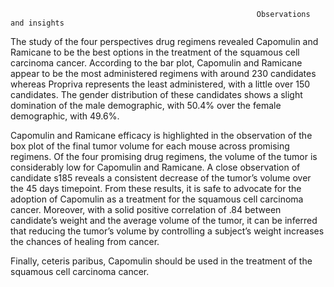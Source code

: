                                                                                                    
                                                           Observations and insights

  The study of the four perspectives drug regimens revealed Capomulin and Ramicane to be the best options in the treatment of the squamous cell carcinoma cancer.
According to the bar plot, Capomulin and Ramicane appear to be the most administered regimens with around 230 candidates whereas Propriva represents the least administered, with a little over 150 candidates. The gender distribution of these candidates shows a slight domination of the male demographic, with 50.4% over the female demographic, with 49.6%. 

  Capomulin and Ramicane efficacy is highlighted in the observation of the box plot of the final tumor volume for each mouse across promising regimens. Of the four promising drug regimens, the volume of the tumor is considerably low for Capomulin and Ramicane. A close observation of candidate s185 reveals a consistent decrease of the tumor’s volume over the 45 days timepoint. From these results, it is safe to advocate for the adoption of Capomulin as a treatment for the squamous cell carcinoma cancer. Moreover, with a solid positive correlation of .84 between candidate’s weight and the average volume of the tumor, it can be inferred that reducing the tumor’s volume by controlling a subject’s weight increases the chances of healing from cancer.
  
  Finally, ceteris paribus, Capomulin should be used in the treatment of the squamous cell carcinoma cancer.


